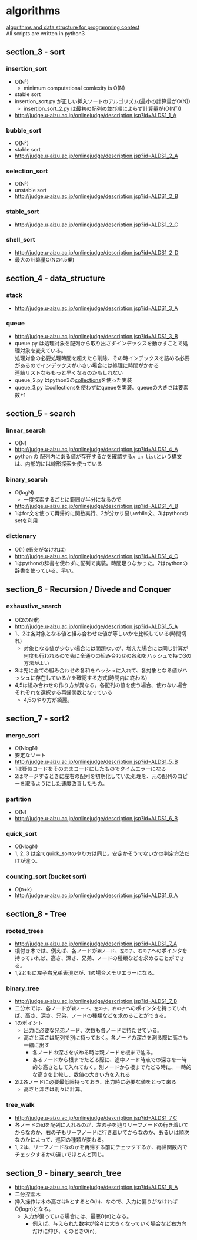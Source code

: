 # algorithms

[algorithms and data structure for programming contest](https://www.amazon.co.jp/dp/B00U5MVXZO/ref=dp-kindle-redirect?_encoding=UTF8&btkr=1)  
All scripts are written in python3

## section_3 - sort

### insertion_sort

- O(N²)
  - minimum computational comlexity is O(N)
- stable sort
- insertion_sort.py が正しい挿入ソートのアルゴリズム(最小の計算量がO(N))
    - insertion_sort_2.py は最初の配列の並び順によらず計算量が(O(N²))
- http://judge.u-aizu.ac.jp/onlinejudge/description.jsp?id=ALDS1_1_A

### bubble_sort

- O(N²)
- stable sort
- http://judge.u-aizu.ac.jp/onlinejudge/description.jsp?id=ALDS1_2_A

### selection_sort

- O(N²)
- unstable sort
- http://judge.u-aizu.ac.jp/onlinejudge/description.jsp?id=ALDS1_2_B

### stable_sort

- http://judge.u-aizu.ac.jp/onlinejudge/description.jsp?id=ALDS1_2_C

### shell_sort

- http://judge.u-aizu.ac.jp/onlinejudge/description.jsp?id=ALDS1_2_D
- 最大の計算量O(Nの1.5乗)

## section_4 - data_structure

### stack

- http://judge.u-aizu.ac.jp/onlinejudge/description.jsp?id=ALDS1_3_A

### queue

- http://judge.u-aizu.ac.jp/onlinejudge/description.jsp?id=ALDS1_3_B
- queue.py は処理対象を配列から取り出さずインデックスを動かすことで処理対象を変えている。  
  処理対象の必要処理時間を超えたら削除、その時インデックスを詰める必要があるのでインデックスが小さい場合には処理に時間がかかる  
  連結リストならもっと早くなるのかもしれない
- queue_2.py はpython3の[collections](https://docs.python.jp/3/library/collections.html#collections.deque)を使った実装
- queue_3.py はcollectionsを使わずにqueueを実装。queueの大きさは要素数+1

## section_5 - search

### linear_search

- O(N)
- http://judge.u-aizu.ac.jp/onlinejudge/description.jsp?id=ALDS1_4_A
- python の 配列内にある値が存在するかを確認する`x in list`という構文は、内部的には線形探索を使っている

### binary_search

- O(logN)
  - 一度探索するごとに範囲が半分になるので
- http://judge.u-aizu.ac.jp/onlinejudge/description.jsp?id=ALDS1_4_B
- 1はfor文を使って再帰的に関数実行、2が分かり易いwhile文、3はpythonのsetを利用

### dictionary

- O(1) (衝突がなければ)
- http://judge.u-aizu.ac.jp/onlinejudge/description.jsp?id=ALDS1_4_C
- 1はpythonの辞書を使わずに配列で実装。時間足りなかった。2はpythonの辞書を使っている、早い。

## section_6 - Recursion / Divede and Conquer

### exhaustive_search

- O(2のN乗)
- http://judge.u-aizu.ac.jp/onlinejudge/description.jsp?id=ALDS1_5_A
- 1、2は各対象となる値と組み合わせた値が等しいかを比較している(時間切れ)
  - 対象となる値が少ない場合には問題ないが、増えた場合には同じ計算が何度も行われるので先に全通りの組み合わせの各和をハッシュで持つ3の方法がよい
- 3は先に全ての組み合わせの各和をハッシュに入れて、各対象となる値がハッシュに存在しているかを確認する方式(時間内に終わる)
- 4,5は組み合わせの作り方が異なる。各配列の値を使う場合、使わない場合それぞれを選択する再帰関数となっている
  - 4,5のやり方が綺麗。

## section_7 - sort2

### merge_sort

- O(NlogN)
- 安定なソート
- http://judge.u-aizu.ac.jp/onlinejudge/description.jsp?id=ALDS1_5_B
- 1は疑似コードをそのままコードにしたものでタイムエラーになる
- 2はマージするときに左右の配列を初期化していた処理を、元の配列のコピーを取るようにした速度改善したもの。

### partition

- O(N)
- http://judge.u-aizu.ac.jp/onlinejudge/description.jsp?id=ALDS1_6_B

### quick_sort

- O(NlogN)
- 1, 2, 3 は全てquick_sortのやり方は同じ。安定かそうでないかの判定方法だけが違う。

### counting_sort (bucket sort)

- O(n+k)
- http://judge.u-aizu.ac.jp/onlinejudge/description.jsp?id=ALDS1_6_A

## section_8 - Tree

### rooted_trees

- http://judge.u-aizu.ac.jp/onlinejudge/description.jsp?id=ALDS1_7_A
- 根付き木では、例えば、各ノードが`親ノード`、`左の子`、`右の子`へのポインタを持っていれば、高さ、深さ、兄弟、ノードの種類などを求めることができる。
- 1,2ともに左子右兄弟表現だが、1の場合メモリエラーになる。

### binary_tree

- http://judge.u-aizu.ac.jp/onlinejudge/description.jsp?id=ALDS1_7_B
- 二分木では、各ノードが`親ノード`、`左の子`、`右の子`へのポインタを持っていれば、高さ、深さ、兄弟、ノードの種類などを求めることができる。
- 1のポイント
  - 出力に必要な兄弟ノード、次数も各ノードに持たせている。
  - 高さと深さは配列で別に持っておく。各ノードの深さを測る際に高さも一緒に出す
    - 各ノードの深さを求める時は親ノードを根まで辿る。
    - あるノードから根までたどる際に、途中ノード時点での深さを一時的な高さとして入れておく。別ノードから根までたどる時に、一時的な高さを比較し、数値の大きい方を入れる
- 2は各ノードに必要最低限持っておき、出力時に必要な値をとって来る
  - 高さと深さは別々に計算。

### tree_walk

- http://judge.u-aizu.ac.jp/onlinejudge/description.jsp?id=ALDS1_7_C
- 各ノードのidを配列に入れるのが、左の子を辿りリーフノードの行き着いてからなのか、右の子もリーフノードに行き着いてからなのか、あるいは順次なのかによって、巡回の種類が変わる。
- 1, 2は、リーフノードなのかを再帰する前にチェックするか、再帰関数内でチェックするかの違いでほとんど同じ。

## section_9 - binary_search_tree

- http://judge.u-aizu.ac.jp/onlinejudge/description.jsp?id=ALDS1_8_A
- 二分探索木
- 挿入操作は木の高さはhとするとO(h)、なので、入力に偏りがなければO(logn)となる。
  - 入力が偏っている場合には、最悪O(n)となる。
    - 例えば、与えられた数字が徐々に大きくなっていく場合など右方向だけに伸び、そのときO(n)。